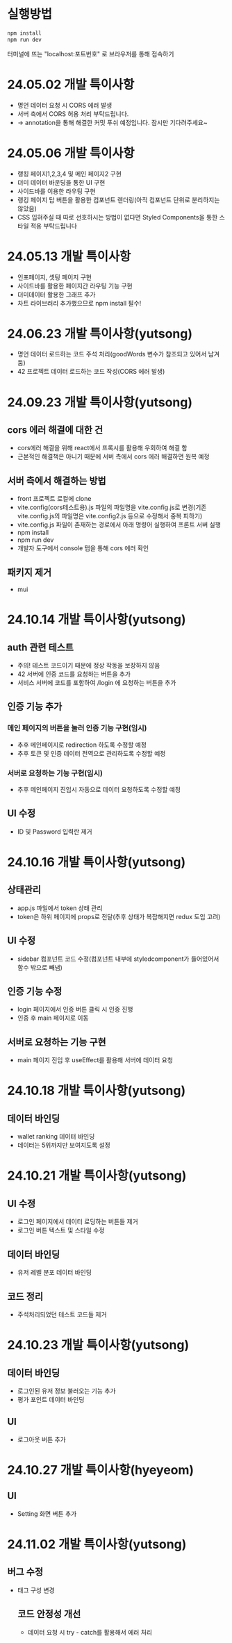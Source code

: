 # 실행방법

```sh
npm install
npm run dev
```

터미널에 뜨는 "localhost:포트번호" 로 브라우저를 통해 접속하기

# 24.05.02 개발 특이사항

- 명언 데이터 요청 시 CORS 에러 발생
- 서버 측에서 CORS 허용 처리 부탁드립니다.
- -> annotation을 통해 해결한 커밋 푸쉬 예정입니다. 잠시만 기다려주세요~

# 24.05.06 개발 특이사항

- 랭킹 페이지1,2,3,4 및 메인 페이지2 구현
- 더미 데이터 바운딩을 통한 UI 구현
- 사이드바를 이용한 라우팅 구현
- 랭킹 페이지 탑 버튼을 활용한 컴포넌트 렌더링(아직 컴포넌트 단위로 분리하지는 않았음)
- CSS 입혀주실 때 따로 선호하시는 방법이 없다면 Styled Components을 통한 스타일 적용 부탁드립니다

# 24.05.13 개발 특이사항

- 인포페이지, 셋팅 페이지 구현
- 사이드바를 활용한 페이지간 라우팅 기능 구현
- 더미데이터 활용한 그래프 추가
- 차트 라이브러리 추가했으므로 npm install 필수!

# 24.06.23 개발 특이사항(yutsong)

- 명언 데이터 로드하는 코드 주석 처리(goodWords 변수가 참조되고 있어서 남겨둠)
- 42 프로젝트 데이터 로드하는 코드 작성(CORS 에러 발생)

# 24.09.23 개발 특이사항(yutsong)

## cors 에러 해결에 대한 건

- cors에러 해결을 위해 react에서 프록시를 활용해 우회하여 해결 함
- 근본적인 해결책은 아니기 때문에 서버 측에서 cors 에러 해결하면 원복 예정

## 서버 측에서 해결하는 방법

- front 프로젝트 로컬에 clone
- vite.config(cors테스트용).js 파일의 파일명을 vite.config.js로 변경(기존 vite.config.js의 파일명은 vite.config2.js 등으로 수정해서 중복 피하기)
- vite.config.js 파일이 존재하는 경로에서 아래 명령어 실행하여 프론트 서버 실행
- npm install
- npm run dev
- 개발자 도구에서 console 탭을 통해 cors 에러 확인

## 패키지 제거

- mui

# 24.10.14 개발 특이사항(yutsong)

## auth 관련 테스트

- 주의! 테스트 코드이기 때문에 정상 작동을 보장하지 않음
- 42 서버에 인증 코드를 요청하는 버튼을 추가
- 서비스 서버에 코드를 포함하여 /login 에 요청하는 버튼을 추가

## 인증 기능 추가

### 메인 페이지의 버튼을 눌러 인증 기능 구현(임시)

- 추후 메인페이지로 redirection 하도록 수정할 예정
- 추후 토큰 및 인증 데이터 전역으로 관리하도록 수정할 예정

### 서버로 요청하는 기능 구현(임시)

- 추후 메인페이지 진입시 자동으로 데이터 요청하도록 수정할 예정

## UI 수정

- ID 및 Password 입력란 제거

# 24.10.16 개발 특이사항(yutsong)

## 상태관리

- app.js 파일에서 token 상태 관리
- token은 하위 페이지에 props로 전달(추후 상태가 복잡해지면 redux 도입 고려)

## UI 수정

- sidebar 컴포넌트 코드 수정(컴포넌트 내부에 styledcomponent가 들어있어서 함수 밖으로 빼냄)

## 인증 기능 수정

- login 페이지에서 인증 버튼 클릭 시 인증 진행
- 인증 후 main 페이지로 이동

## 서버로 요청하는 기능 구현

- main 페이지 진입 후 useEffect를 활용해 서버에 데이터 요청

# 24.10.18 개발 특이사항(yutsong)

## 데이터 바인딩

- wallet ranking 데이터 바인딩
- 데이터는 5위까지만 보여지도록 설정

# 24.10.21 개발 특이사항(yutsong)

## UI 수정

- 로그인 페이지에서 데이터 로딩하는 버튼들 제거
- 로그인 버튼 텍스트 및 스타일 수정

## 데이터 바인딩

- 유저 레벨 분포 데이터 바인딩

## 코드 정리

- 주석처리되었던 테스트 코드들 제거

# 24.10.23 개발 특이사항(yutsong)

## 데이터 바인딩

- 로그인된 유저 정보 불러오는 기능 추가
- 평가 포인트 데이터 바인딩

## UI

- 로그아웃 버튼 추가

# 24.10.27 개발 특이사항(hyeyeom)

## UI

- Setting 화면 버튼 추가

# 24.11.02 개발 특이사항(yutsong)

## 버그 수정

- <Table> 태그 구성 변경

## 코드 안정성 개선

- 데이터 요청 시 try - catch를 활용해서 에러 처리
